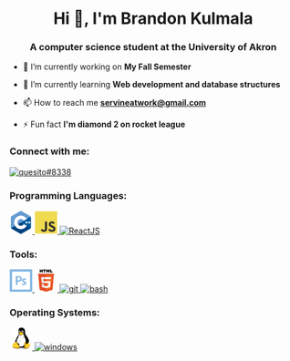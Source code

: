 <h1 align="center">Hi 👋, I'm Brandon Kulmala</h1>
<h3 align="center">A computer science student at the University of Akron</h3>

- 🔭 I’m currently working on **My Fall Semester**

- 🌱 I’m currently learning **Web development and database structures**

- 📫 How to reach me **servineatwork@gmail.com**

- ⚡ Fun fact **I'm diamond 2 on rocket league**

<h3 align="left">Connect with me:</h3>
<p align="left">
<a href="https://discord.gg/quesito#8338" target="blank"><img align="center" src="https://raw.githubusercontent.com/rahuldkjain/github-profile-readme-generator/master/src/images/icons/Social/discord.svg" alt="quesito#8338" height="30" width="40" /></a>
</p>

<h3 align="left">Programming Languages:</h3>
<p align="left"> 
  <a href="https://www.w3schools.com/cpp/" target="_blank" rel="noreferrer"> <img src="https://raw.githubusercontent.com/devicons/devicon/master/icons/cplusplus/cplusplus-original.svg" alt="cplusplus" width="40" height="40"/> </a> 
  <a href="https://developer.mozilla.org/en-US/docs/Web/JavaScript" target="_blank" rel="noreferrer"> <img src="https://raw.githubusercontent.com/devicons/devicon/master/icons/javascript/javascript-original.svg" alt="javascript" width="40" height="40"/> </a> 
  <a href="https://reactjs.org/" target="_blank" rel="noreferrer"> <img src="https://www.pngfind.com/pngs/m/685-6854970_react-logo-png-png-download-logo-png-reactjs.png" alt="ReactJS" width="40" height="40"/> </a> 
</p>
  <h3 align="left">Tools:</h3>
<p align="left"> 
    <a href="https://www.photoshop.com/en" target="_blank" rel="noreferrer"> <img src="https://raw.githubusercontent.com/devicons/devicon/master/icons/photoshop/photoshop-line.svg" alt="photoshop" width="40" height="40"/> </a> 
    <a href="https://www.w3.org/html/" target="_blank" rel="noreferrer"> <img src="https://raw.githubusercontent.com/devicons/devicon/master/icons/html5/html5-original-wordmark.svg" alt="html5" width="40" height="40"/> </a> 
    <a href="https://git-scm.com/" target="_blank" rel="noreferrer"> <img src="https://www.vectorlogo.zone/logos/git-scm/git-scm-icon.svg" alt="git" width="40" height="40"/> </a> 
    <a href="https://www.gnu.org/software/bash/" target="_blank" rel="noreferrer"> <img src="https://www.vectorlogo.zone/logos/gnu_bash/gnu_bash-icon.svg" alt="bash" width="40" height="40"/> </a>
  </p>
    <h3 align="left">Operating Systems:</h3>
<p align="left"> 
  <a href="https://www.linux.org/" target="_blank" rel="noreferrer"> <img src="https://raw.githubusercontent.com/devicons/devicon/master/icons/linux/linux-original.svg" alt="linux" width="40" height="40"/> </a> 
    <a href="https://www.microsoft.com/en-us/windows/?r=1" target="_blank" rel="noreferrer"> <img src="https://logowik.com/content/uploads/images/windows-116906.jpg" alt="windows" width="5%" height="5%"/> </a> 
  </p>
